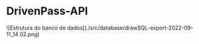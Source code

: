 # DrivenPass-API
![Estrutura do banco de dados](./src/database/drawSQL-export-2022-09-11_14 02.png)
